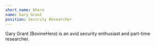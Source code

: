 ```yaml
---
short_name: bhero
name: Gary Grant
position: Security Researcher
---
```

Gary Grant (BovineHero) is an avid security enthusiast and part-time researcher. 